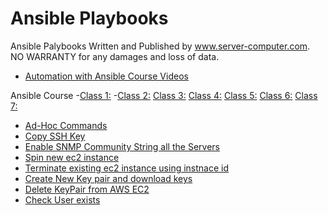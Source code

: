 # Ansible Playbooks
Ansible Palybooks Written and Published by www.server-computer.com. NO WARRANTY for any damages and loss of data.

- [Automation with Ansible Course Videos](https://www.youtube.com/watch?v=2_GXHygzWSQ&list=PL8cE5Nxf6M6YUaKyuon-AWRDNr31ANuo2)

Ansible Course
-[Class 1:](https://youtu.be/-b1ByalW4X8)
-[Class 2:](https://youtu.be/p8xkv1m-boE)
[Class 3:](https://youtu.be/G7_orKIWAeA)
[Class 4:](https://youtu.be/Kr-62ON416c)
[Class 5:](https://youtu.be/2nRfP69sGsk)
[Class 6:](https://youtu.be/nOOe-_rNhP8)
[Class 7:](https://youtu.be/JYPn5l3ChX0)

- [Ad-Hoc Commands](https://github.com/techtutorials/ansible-palybooks/blob/master/adhoc%20commads)
- [Copy SSH Key](https://github.com/techtutorials/ansible-palybooks/blob/master/copyssh.yml)
- [Enable SNMP Community String all the Servers](https://github.com/techtutorials/ansible-palybooks/blob/master/snmpcommunitychange.yaml)
- [Spin new ec2 instance](https://github.com/techtutorials/ansible-palybooks/blob/master/EC2/spinawsec2.yml)
- [Terminate existing ec2 instance using instnace id](https://github.com/techtutorials/ansible-palybooks/blob/master/EC2/terminate.yml)
- [Create New Key pair and download keys](https://github.com/techtutorials/ansible-palybooks/blob/master/EC2/createnewkeypair.yml)
- [Delete KeyPair from AWS EC2](https://github.com/techtutorials/ansible-palybooks/blob/master/EC2/removekeypair.yml)
- [Check User exists](https://github.com/techtutorials/ansible-palybooks/blob/master/checkexistinguser.yml)


